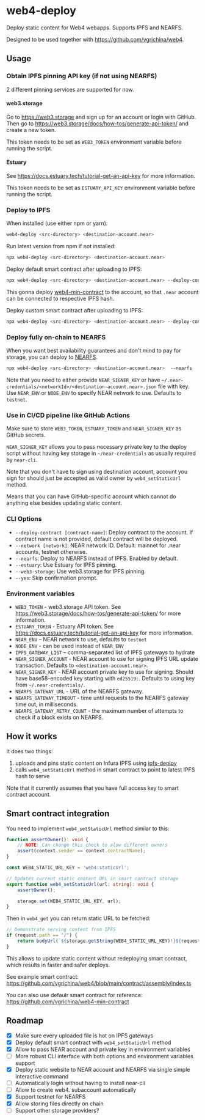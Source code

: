 # web4-deploy

Deploy static content for Web4 webapps. Supports IPFS and NEARFS.

Designed to be used together with https://github.com/vgrichina/web4.

## Usage

### Obtain IPFS pinning API key (if not using NEARFS)

2 different pinning services are supported for now.

#### web3.storage

Go to https://web3.storage and sign up for an account or login with GitHub.
Then go to https://web3.storage/docs/how-tos/generate-api-token/ and create a new token.

This token needs to be set as `WEB3_TOKEN` environment variable before running the script.

#### Estuary

See https://docs.estuary.tech/tutorial-get-an-api-key for more information.

This token needs to be set as `ESTUARY_API_KEY` environment variable before running the script.

### Deploy to IPFS

When installed (use either npm or yarn):

```sh
web4-deploy <src-directory> <destination-account.near>
```

Run latest version from npm if not installed:

```sh
npx web4-deploy <src-directory> <destination-account.near>
```

Deploy default smart contract after uploading to IPFS:

```sh
npx web4-deploy <src-directory> <destination-account.near> --deploy-contract
```

This gonna deploy [web4-min-contract](https://github.com/vgrichina/web4-min-contract) to the account, so that `.near` account can be connected to respective IPFS hash.

Deploy custom smart contract after uploading to IPFS:

```sh
npx web4-deploy <src-directory> <destination-account.near> --deploy-contract path/to/contract.wasm
```

### Deploy fully on-chain to NEARFS

When you want best availability guarantees and don't mind to pay for storage, you can deploy to [NEARFS](https://github.com/vgrichina/nearfs).

```sh
npx web4-deploy <src-directory> <destination-account.near>  --nearfs
```

Note that you need to either provide `NEAR_SIGNER_KEY` or have `~/.near-credentials/<networkId>/<destination-account.near>.json` file with key. Use `NEAR_ENV` or `NODE_ENV` to specify NEAR network to use. Defaults to `testnet`.

### Use in CI/CD pipeline like GitHub Actions

Make sure to store `WEB3_TOKEN`, `ESTUARY_TOKEN` and `NEAR_SIGNER_KEY` as GitHub secrets.

`NEAR_SIGNER_KEY` allows you to pass necessary private key to the deploy script without having key storage in `~/near-credentials` as usually required by `near-cli`.

Note that you don't have to sign using destination account, account you sign for should just be accepted as valid owner by `web4_setStaticUrl` method.

Means that you can have GitHub-specific account which cannot do anything else besides updating static content.

### CLI Options

- `--deploy-contract [contract-name]`: Deploy contract to the account. If contract name is not provided, default contract will be deployed.
- `--network [network]`: NEAR network ID. Default: mainnet for .near accounts, testnet otherwise.
- `--nearfs`: Deploy to NEARFS instead of IPFS. Enabled by default.
- `--estuary`: Use Estuary for IPFS pinning.
- `--web3-storage`: Use web3.storage for IPFS pinning.
- `--yes`: Skip confirmation prompt.

### Environment variables

- `WEB3_TOKEN` - web3.storage API token. See https://web3.storage/docs/how-tos/generate-api-token/ for more information.
- `ESTUARY_TOKEN` - Estuary API token. See https://docs.estuary.tech/tutorial-get-an-api-key for more information.
- `NEAR_ENV` – NEAR network to use, defaults to `testnet`
- `NODE_ENV` - can be used instead of `NEAR_ENV`
- `IPFS_GATEWAY_LIST` – comma-separated list of IPFS gateways to hydrate
- `NEAR_SIGNER_ACCOUNT` - NEAR account to use for signing IPFS URL update transaction. Defaults to `<destination-account.near>`.
- `NEAR_SIGNER_KEY` - NEAR account private key to use for signing. Should have base58-encoded key starting with `ed25519:`. Defaults to using key from `~/.near-credentials/`.
- `NEARFS_GATEWAY_URL` - URL of the NEARFS gateway.
- `NEARFS_GATEWAY_TIMEOUT` - time until requests to the NEARFS gateway time out, in milliseconds.
- `NEARFS_GATEWAY_RETRY_COUNT` - the maximum number of attempts to check if a block exists on NEARFS.

## How it works

It does two things:
1) uploads and pins static content on Infura IPFS using [ipfs-deploy](https://github.com/ipfs-shipyard/ipfs-deploy)
2) calls `web4_setStaticUrl` method in smart contract to point to latest IPFS hash to serve

Note that it currently assumes that you have full access key to smart contract account.

## Smart contract integration

You need to implement `web4_setStaticUrl` method similar to this:

```ts
function assertOwner(): void {
    // NOTE: Can change this check to alow different owners
    assert(context.sender == context.contractName);
}

const WEB4_STATIC_URL_KEY = 'web4:staticUrl';

// Updates current static content URL in smart contract storage
export function web4_setStaticUrl(url: string): void {
    assertOwner();

    storage.set(WEB4_STATIC_URL_KEY, url);
}
```

Then in `web4_get` you can return static URL to be fetched:

```ts
// Demonstrate serving content from IPFS
if (request.path == "/") {
    return bodyUrl(`${storage.getString(WEB4_STATIC_URL_KEY)!}${request.path}`);
}

```

This allows to update static content without redeploying smart contract, which results in faster and safer deploys.

See example smart contract: https://github.com/vgrichina/web4/blob/main/contract/assembly/index.ts

You can also use defaulr smart contract for reference: https://github.com/vgrichina/web4-min-contract

## Roadmap

- [x] Make sure every uploaded file is hot on IPFS gateways
- [x] Deploy default smart contract with `web4_setStaticUrl` method
- [x] Allow to pass NEAR account and private key in environment variables
- [ ] More robust CLI interface with both options and environment variables support
- [x] Deploy static website to NEAR account and NEARFS via single simple interactive command
- [ ] Automatically login without having to install near-cli
- [ ] Allow to create web4. subaccount automatically
- [x] Support testnet for NEARFS
- [x] Allow storing files directly on chain
- [ ] Support other storage providers?
